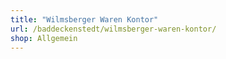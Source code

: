 ```yaml
---
title: "Wilmsberger Waren Kontor"
url: /baddeckenstedt/wilmsberger-waren-kontor/
shop: Allgemein
---
```

